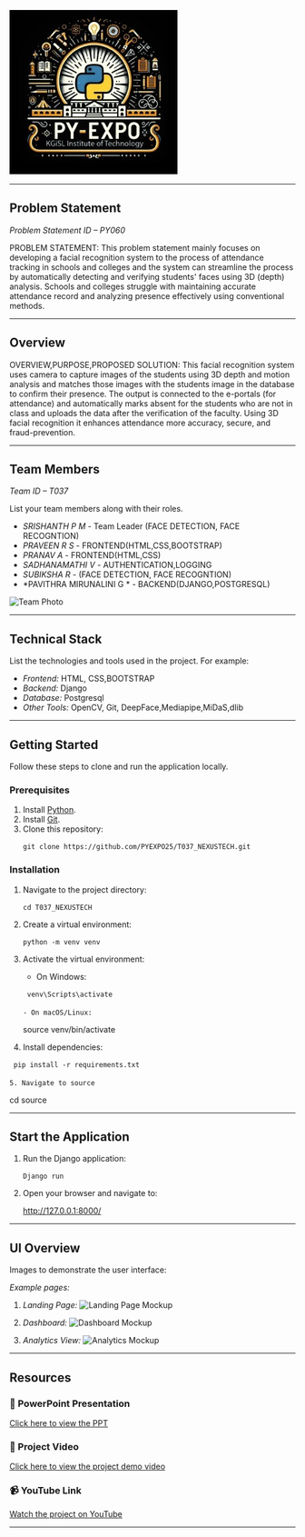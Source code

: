 ![PyExpo Logo](media/pyexpo-logo.png)

---

## Problem Statement

*Problem Statement ID – PY060*

PROBLEM STATEMENT:
          This problem statement mainly focuses on developing a facial recognition system to the process of attendance tracking in schools and colleges and the system can streamline the process by automatically detecting and verifying students' faces using 3D (depth) analysis.
          Schools and colleges  struggle with maintaining accurate attendance record and analyzing presence effectively using conventional methods.
         

---

## Overview

OVERVIEW,PURPOSE,PROPOSED SOLUTION:
       This facial recognition system uses camera to capture images of the students using 3D depth and motion analysis and matches those images with the students image in the database to confirm their presence.
       The output is connected to the e-portals (for attendance) and automatically marks absent  for the students who are not in class and uploads the data after the verification of the faculty.
       Using 3D facial recognition it enhances attendance more accuracy, secure, and  fraud-prevention.
       
       

---

## Team Members

*Team ID – T037*

List your team members along with their roles.

- *SRISHANTH P M* - Team Leader (FACE DETECTION, FACE RECOGNTION)
- *PRAVEEN R S* - FRONTEND(HTML,CSS,BOOTSTRAP)
- *PRANAV A* - FRONTEND(HTML,CSS)
- *SADHANAMATHI V* - AUTHENTICATION,LOGGING
- *SUBIKSHA R* - (FACE DETECTION, FACE RECOGNTION)
- *PAVITHRA MIRUNALINI G * - BACKEND(DJANGO,POSTGRESQL)


![Team Photo](media/team-photo.png)

---

## Technical Stack

List the technologies and tools used in the project. For example:

- *Frontend:* HTML, CSS,BOOTSTRAP
- *Backend:*  Django
- *Database:* Postgresql
- *Other Tools:* OpenCV, Git, DeepFace,Mediapipe,MiDaS,dlib

---

## Getting Started

Follow these steps to clone and run the application locally.

### Prerequisites

1. Install [Python](https://www.python.org/downloads/).
2. Install [Git](https://git-scm.com/).
3. Clone this repository:
   ```
   git clone https://github.com/PYEXPO25/T037_NEXUSTECH.git
   ```   

### Installation

1. Navigate to the project directory:
   ```
   cd T037_NEXUSTECH
   
2. Create a virtual environment:
   ```
   python -m venv venv
   
3. Activate the virtual environment:
   - On Windows:
    ```
     venv\Scripts\activate
     
   - On macOS/Linux:

     ```
     source venv/bin/activate
     
4. Install dependencies:
  ```
   pip install -r requirements.txt
   
5. Navigate to source
   ```
   cd source
   

---

## Start the Application

1. Run the Django application:
   ```
   Django run
   
2. Open your browser and navigate to:
   
   http://127.0.0.1:8000/
   

---

## UI Overview

Images to demonstrate the user interface:

*Example pages:*

1. *Landing Page:*
   ![Landing Page Mockup](media/LoadingPage.png)

2. *Dashboard:*
   ![Dashboard Mockup](media/DashBoard.png)

3. *Analytics View:*
   ![Analytics Mockup](media/Analytics.png)

---

## Resources

### 📄 PowerPoint Presentation
[Click here to view the PPT](insert-drive-link-here)

### 🎥 Project Video
[Click here to view the project demo video](insert-drive-link-here)

### 📹 YouTube Link
[Watch the project on YouTube](insert-youtube-link-here)

---
